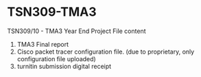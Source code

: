# TSN309-TMA3
TSN309/10 - TMA3 Year End Project
File content 
1) TMA3 Final report
2) Cisco packet tracer configuration file. (due to proprietary, only configuration file uploaded)
3) turnitin submission digital receipt
